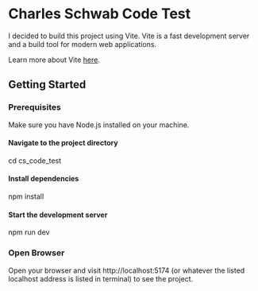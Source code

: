 # Charles Schwab Code Test

I decided to build this project using Vite. Vite is a fast development server and a build tool for modern web applications.

Learn more about Vite [here](https://vitejs.dev/).

## Getting Started

### Prerequisites

Make sure you have Node.js installed on your machine.

#### Navigate to the project directory
cd cs_code_test

#### Install dependencies
npm install

#### Start the development server
npm run dev

### Open Browser
Open your browser and visit http://localhost:5174 (or whatever the listed localhost address is listed in terminal) to see the project.

